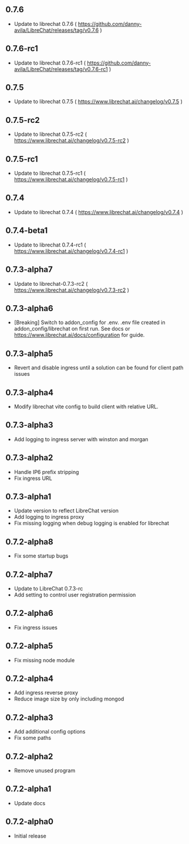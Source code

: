 <!-- https://developers.home-assistant.io/docs/add-ons/presentation#keeping-a-changelog -->

## 0.7.6

- Update to librechat 0.7.6 ( https://github.com/danny-avila/LibreChat/releases/tag/v0.7.6 )

## 0.7.6-rc1

- Update to librechat 0.7.6-rc1 ( https://github.com/danny-avila/LibreChat/releases/tag/v0.7.6-rc1 )

## 0.7.5

- Update to librechat 0.7.5 ( https://www.librechat.ai/changelog/v0.7.5 )

## 0.7.5-rc2

- Update to librechat 0.7.5-rc2 ( https://www.librechat.ai/changelog/v0.7.5-rc2 )

## 0.7.5-rc1

- Update to librechat 0.7.5-rc1 ( https://www.librechat.ai/changelog/v0.7.5-rc1 )

## 0.7.4

- Update to librechat 0.7.4 ( https://www.librechat.ai/changelog/v0.7.4 )

## 0.7.4-beta1

- Update to librechat 0.7.4-rc1 ( https://www.librechat.ai/changelog/v0.7.4-rc1 )

## 0.7.3-alpha7

- Update to librechat-0.7.3-rc2 ( https://www.librechat.ai/changelog/v0.7.3-rc2 )

## 0.7.3-alpha6

- [Breaking] Switch to addon_config for .env.  .env file created in addon_config/librechat on first run. See docs or https://www.librechat.ai/docs/configuration for guide.

## 0.7.3-alpha5

- Revert and disable ingress until a solution can be found for client path issues

## 0.7.3-alpha4

- Modify librechat vite config to build client with relative URL.

## 0.7.3-alpha3

- Add logging to ingress server with winston and morgan

## 0.7.3-alpha2

- Handle IP6 prefix stripping
- Fix ingress URL

## 0.7.3-alpha1

- Update version to reflect LibreChat version
- Add logging to ingress proxy
- Fix missing logging when debug logging is enabled for librechat

## 0.7.2-alpha8

- Fix some startup bugs

## 0.7.2-alpha7

- Update to LibreChat 0.7.3-rc
- Add setting to control user registration permission

## 0.7.2-alpha6

- Fix ingress issues

## 0.7.2-alpha5

- Fix missing node module

## 0.7.2-alpha4

- Add ingress reverse proxy
- Reduce image size by only including mongod

## 0.7.2-alpha3

- Add additional config options
- Fix some paths

## 0.7.2-alpha2

- Remove unused program

## 0.7.2-alpha1

- Update docs

## 0.7.2-alpha0

- Initial release

